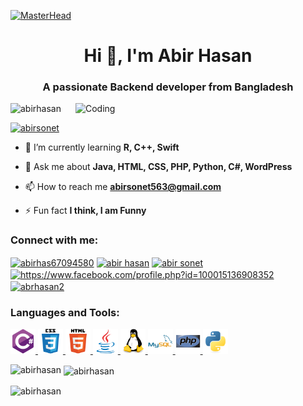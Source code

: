 [![MasterHead](https://1.bp.blogspot.com/-7A4WynwLsMw/XbBpCXG8fHI/AAAAAAAAMt4/uOa1bpLskYgrwGbllhSu2SDj_Mig8SXJQCLcBGAsYHQ/s1600/2000_600px.gif)](https://Abirsonet563.io)
<h1 align="center">Hi 👋, I'm Abir Hasan</h1>
<h3 align="center">A passionate Backend developer from Bangladesh</h3>
<img align="right" alt="Coding" width="400" src="https://cdn.dribbble.com/users/1162077/screenshots/3848914/programmer.gif">

<p align="left"> <img src="https://komarev.com/ghpvc/?username=abirhasan&label=Profile%20views&color=0e75b6&style=flat" alt="abirhasan" /> </p>

<p align="left"> <a href="https://twitter.com/abirsonet" target="blank"><img src="https://img.shields.io/twitter/follow/abirsonet?logo=twitter&style=for-the-badge" alt="abirsonet" /></a> </p>

- 🌱 I’m currently learning **R, C++, Swift**

- 💬 Ask me about **Java, HTML, CSS, PHP, Python, C#, WordPress**

- 📫 How to reach me **abirsonet563@gmail.com**

- ⚡ Fun fact **I think, I am Funny**

<h3 align="left">Connect with me:</h3>
<p align="left">
<a href="https://twitter.com/abirsonet" target="blank"><img align="center" src="https://raw.githubusercontent.com/rahuldkjain/github-profile-readme-generator/master/src/images/icons/Social/twitter.svg" alt="abirhas67094580" height="30" width="40" /></a>
<a href="https://linkedin.com/in/abir hasan" target="blank"><img align="center" src="https://raw.githubusercontent.com/rahuldkjain/github-profile-readme-generator/master/src/images/icons/Social/linked-in-alt.svg" alt="abir hasan" height="30" width="40" /></a>
<a href="https://stackoverflow.com/users/abir sonet" target="blank"><img align="center" src="https://raw.githubusercontent.com/rahuldkjain/github-profile-readme-generator/master/src/images/icons/Social/stack-overflow.svg" alt="abir sonet" height="30" width="40" /></a>
<a href="https://fb.com/abir hasan" target="blank"><img align="center" src="https://raw.githubusercontent.com/rahuldkjain/github-profile-readme-generator/master/src/images/icons/Social/facebook.svg" alt="https://www.facebook.com/profile.php?id=100015136908352" height="30" width="40" /></a>
<a href="https://instagram.com/abrhasan2" target="blank"><img align="center" src="https://raw.githubusercontent.com/rahuldkjain/github-profile-readme-generator/master/src/images/icons/Social/instagram.svg" alt="abrhasan2" height="30" width="40" /></a>
</p>

<h3 align="left">Languages and Tools:</h3>
<p align="left"> <a href="https://www.w3schools.com/cs/" target="_blank" rel="noreferrer"> <img src="https://raw.githubusercontent.com/devicons/devicon/master/icons/csharp/csharp-original.svg" alt="csharp" width="40" height="40"/> </a> <a href="https://www.w3schools.com/css/" target="_blank" rel="noreferrer"> <img src="https://raw.githubusercontent.com/devicons/devicon/master/icons/css3/css3-original-wordmark.svg" alt="css3" width="40" height="40"/> </a> <a href="https://www.w3.org/html/" target="_blank" rel="noreferrer"> <img src="https://raw.githubusercontent.com/devicons/devicon/master/icons/html5/html5-original-wordmark.svg" alt="html5" width="40" height="40"/> </a> <a href="https://www.java.com" target="_blank" rel="noreferrer"> <img src="https://raw.githubusercontent.com/devicons/devicon/master/icons/java/java-original.svg" alt="java" width="40" height="40"/> </a> <a href="https://www.linux.org/" target="_blank" rel="noreferrer"> <img src="https://raw.githubusercontent.com/devicons/devicon/master/icons/linux/linux-original.svg" alt="linux" width="40" height="40"/> </a> <a href="https://www.mysql.com/" target="_blank" rel="noreferrer"> <img src="https://raw.githubusercontent.com/devicons/devicon/master/icons/mysql/mysql-original-wordmark.svg" alt="mysql" width="40" height="40"/> </a> <a href="https://www.php.net" target="_blank" rel="noreferrer"> <img src="https://raw.githubusercontent.com/devicons/devicon/master/icons/php/php-original.svg" alt="php" width="40" height="40"/> </a> <a href="https://www.python.org" target="_blank" rel="noreferrer"> <img src="https://raw.githubusercontent.com/devicons/devicon/master/icons/python/python-original.svg" alt="python" width="40" height="40"/> </a> </p>

<p><img align="left" src="https://github-readme-stats.vercel.app/api/top-langs?username=abirhasan&show_icons=true&locale=en&layout=compact" alt="abirhasan" /></p>

<p>&nbsp;<img align="center" src="https://github-readme-stats.vercel.app/api?username=abirhasan&show_icons=true&locale=en" alt="abirhasan" /></p>

<p><img align="center" src="https://github-readme-streak-stats.herokuapp.com/?user=abirhasan&" alt="abirhasan" /></p>
